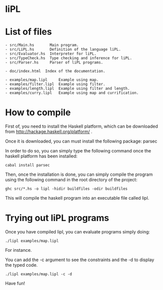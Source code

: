 liPL
====

List of files
=============

	- src/Main.hs       Main program.
	- src/LiPL.hs       Definition of the language liPL.
	- src/Evaluator.hs  Interpreter for liPL.
	- src/TypeCheck.hs  Type checking and inference for liPL.
	- src/Parser.hs     Parser of liPL programs.

	- doc/index.html  Index of the documentation.

	- examples/map.lipl     Example using map.
	- examples/filter.lipl  Example using filter.
	- examples/length.lipl  Example using filter and length.
	- examples/curry.lipl   Example using map and currification.

How to compile
==============

First of, you need to install the Haskell platform, which can be downloaded from http://hackage.haskell.org/platform/ .

Once it is downloaded, you can must install the following package: parsec

In order to do so, you can simply type the following command once the haskell platform has been installed:

	cabal install parsec

Then, once the installation is done, you can simply compile the program using the following command in the root directory of the project:

	ghc src/*.hs -o lipl -hidir buildfiles -odir buildfiles

This will compile the haskell program into an executable file called lipl.

Trying out liPL programs
========================

Once you have compiled lipl, you can evaluate programs simply doing:

	./lipl examples/map.lipl

For instance.

You can add the -c argument to see the constraints and the -d to display the typed code.

	./lipl examples/map.lipl -c -d

Have fun!